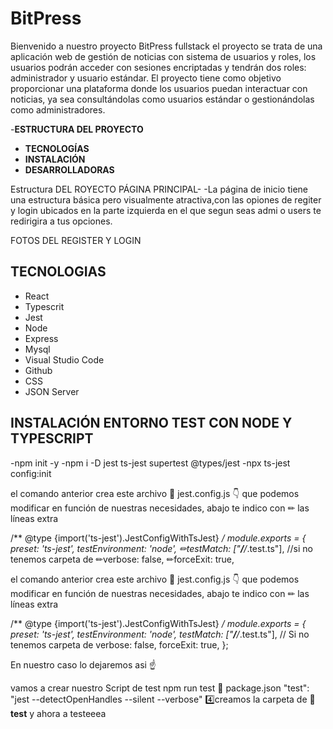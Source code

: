 # BitPress
Bienvenido a nuestro proyecto BitPress fullstack el proyecto se trata de una aplicación web de gestión de noticias con sistema de usuarios y roles, los usuarios podrán acceder con sesiones encriptadas y tendrán dos roles: administrador y usuario estándar. El proyecto tiene como objetivo proporcionar una plataforma donde los usuarios puedan interactuar con noticias, ya sea consultándolas como usuarios estándar o gestionándolas como administradores.

-**ESTRUCTURA DEL PROYECTO**
- **TECNOLOGÍAS**
- **INSTALACIÓN**
- **DESARROLLADORAS**

Estructura DEL ROYECTO 
PÁGINA PRINCIPAL-
-La página de inicio tiene una estructura básica pero visualmente atractiva,con las opiones de regiter y login ubicados en la parte izquierda en el que segun seas admi o users te redirigira a tus opciones.

FOTOS DEL REGISTER Y LOGIN 


## TECNOLOGIAS 
- React
- Typescrit
- Jest 
- Node
- Express
- Mysql 
- Visual Studio Code
- Github
- CSS
- JSON Server


## INSTALACIÓN ENTORNO TEST CON NODE Y TYPESCRIPT
-npm init -y
-npm i -D jest ts-jest supertest @types/jest
-npx ts-jest config:init

el comando anterior crea este archivo 📄 jest.config.js 👇 que podemos
modificar en función de nuestras necesidades, abajo te indico con ✏ las líneas
extra


/** @type {import('ts-jest').JestConfigWithTsJest} */
module.exports = {
 preset: 'ts-jest',
 testEnvironment: 'node',
✏testMatch: ["**/**/*.test.ts"], //si no tenemos carpeta de 
✏verbose: false,
✏forceExit: true,

el comando anterior crea este archivo 📄 jest.config.js 👇 que podemos
modificar en función de nuestras necesidades, abajo te indico con ✏ las líneas
extra

/** @type {import('ts-jest').JestConfigWithTsJest} */
module.exports = {
 preset: 'ts-jest',
 testEnvironment: 'node',
 testMatch: ["**/**/*.test.ts"], // Si no tenemos carpeta de 
 verbose: false,
 forceExit: true,
};

En nuestro caso lo dejaremos asi ☝

vamos a crear nuestro Script de test npm run test
📄 package.json
 "test": "jest --detectOpenHandles --silent --verbose"
4️⃣creamos la carpeta de 📂 __test__
y ahora a testeeea




